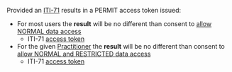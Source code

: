 Provided an [ITI-71](other.html#updates-to-iti-71) results in a PERMIT access token issued:
- For most users the **result** will be no different than consent to [allow NORMAL data access](Consent-ex-consent-advanced-normal.html)
  - ITI-71 [access token](Consent-ex-consent-advanced-normal.html#notes)
- For the given [Practitioner](Practitioner-ex-practitioner.html) the **result** will be no different than consent to [allow NORMAL and RESTRICTED data access](Consent-ex-consent-advanced-normal-restricted.html)
  - ITI-71 [access token](Consent-ex-consent-advanced-normal-restricted.html#notes)
